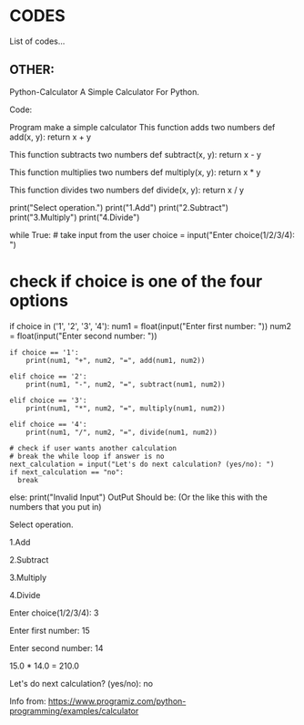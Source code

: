 # CODES

List of codes...


OTHER: 
----
Python-Calculator
A Simple Calculator For Python.

Code:

Program make a simple calculator
This function adds two numbers
def add(x, y): return x + y

This function subtracts two numbers
def subtract(x, y): return x - y

This function multiplies two numbers
def multiply(x, y): return x * y

This function divides two numbers
def divide(x, y): return x / y

print("Select operation.") print("1.Add") print("2.Subtract") print("3.Multiply") print("4.Divide")

while True: # take input from the user choice = input("Enter choice(1/2/3/4): ")

# check if choice is one of the four options
if choice in ('1', '2', '3', '4'):
    num1 = float(input("Enter first number: "))
    num2 = float(input("Enter second number: "))

    if choice == '1':
        print(num1, "+", num2, "=", add(num1, num2))

    elif choice == '2':
        print(num1, "-", num2, "=", subtract(num1, num2))

    elif choice == '3':
        print(num1, "*", num2, "=", multiply(num1, num2))

    elif choice == '4':
        print(num1, "/", num2, "=", divide(num1, num2))
    
    # check if user wants another calculation
    # break the while loop if answer is no
    next_calculation = input("Let's do next calculation? (yes/no): ")
    if next_calculation == "no":
      break

else:
    print("Invalid Input")
OutPut Should be: (Or the like this with the numbers that you put in)

Select operation.

1.Add

2.Subtract

3.Multiply

4.Divide

Enter choice(1/2/3/4): 3

Enter first number: 15

Enter second number: 14

15.0 * 14.0 = 210.0

Let's do next calculation? (yes/no): no

Info from: https://www.programiz.com/python-programming/examples/calculator
